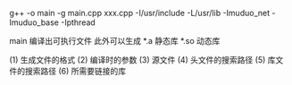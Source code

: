 

g++ -o main -g main.cpp xxx.cpp -I/usr/include -L/usr/lib -Imuduo_net -Imuduo_base -Ipthread

main
编译出可执行文件
此外可以生成
*.a   静态库
*.so  动态库

(1) 生成文件的格式
(2) 编译时的参数
(3) 源文件
(4) 头文件的搜索路径
(5) 库文件的搜索路径
(6) 所需要链接的库
